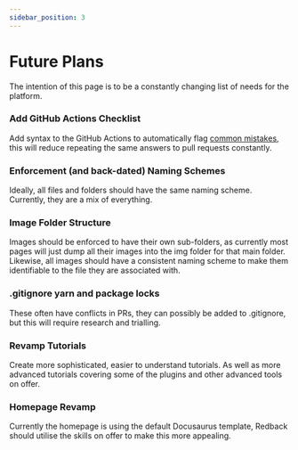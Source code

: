 ```yaml
---
sidebar_position: 3
---
```


# Future Plans

The intention of this page is to be a constantly changing list of needs for the platform.


### Add GitHub Actions Checklist

Add syntax to the GitHub Actions to automatically flag [common mistakes](https://redback-operations.github.io/redback-documentation/docs/documentation-maintenance/approval-guide), this will reduce repeating the same answers to pull requests constantly.

### Enforcement (and back-dated) Naming Schemes

Ideally, all files and folders should have the same naming scheme. Currently, they are a mix of everything.

### Image Folder Structure

Images should be enforced to have their own sub-folders, as currently most pages will just dump all their images into the img folder for that main folder. Likewise, all images should have a consistent naming scheme to make them identifiable to the file they are associated with.

### .gitignore yarn and package locks

These often have conflicts in PRs, they can possibly be added to .gitignore, but this will require research and trialling.

### Revamp Tutorials

Create more sophisticated, easier to understand tutorials. As well as more advanced tutorials covering some of the plugins and other advanced tools on offer.

### Homepage Revamp

Currently the homepage is using the default Docusaurus template, Redback should utilise the skills on offer to make this more appealing.
